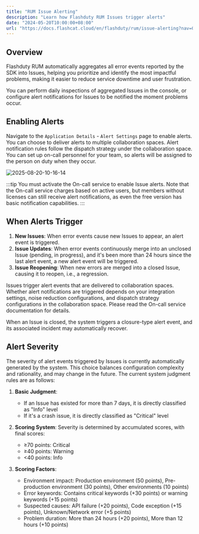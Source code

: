 ```yaml
---
title: "RUM Issue Alerting"
description: "Learn how Flashduty RUM Issues trigger alerts"
date: "2024-05-20T10:00:00+08:00"
url: "https://docs.flashcat.cloud/en/flashduty/rum/issue-alerting?nav=01JCQ7A4N4WRWNXW8EWEHXCMF5"
---
```


## Overview

Flashduty RUM automatically aggregates all error events reported by the SDK into Issues, helping you prioritize and identify the most impactful problems, making it easier to reduce service downtime and user frustration.

You can perform daily inspections of aggregated Issues in the console, or configure alert notifications for Issues to be notified the moment problems occur.

## Enabling Alerts

Navigate to the `Application Details` - `Alert Settings` page to enable alerts. You can choose to deliver alerts to multiple collaboration spaces. Alert notification rules follow the dispatch strategy under the collaboration space. You can set up on-call personnel for your team, so alerts will be assigned to the person on duty when they occur.

![2025-08-20-10-16-14](https://docs-cdn.flashcat.cloud/images/png/b6ad24809a2ee8f0b3c0b38988b46030.png)

:::tip
You must activate the On-call service to enable Issue alerts. Note that the On-call service charges based on active users, but members without licenses can still receive alert notifications, as even the free version has basic notification capabilities.
:::

## When Alerts Trigger

1. **New Issues**: When error events cause new Issues to appear, an alert event is triggered.
2. **Issue Updates**: When error events continuously merge into an unclosed Issue (pending, in progress), and it's been more than 24 hours since the last alert event, a new alert event will be triggered.
3. **Issue Reopening**: When new errors are merged into a closed Issue, causing it to reopen, i.e., a regression.

Issues trigger alert events that are delivered to collaboration spaces. Whether alert notifications are triggered depends on your integration settings, noise reduction configurations, and dispatch strategy configurations in the collaboration space. Please read the On-call service documentation for details.

When an Issue is closed, the system triggers a closure-type alert event, and its associated incident may automatically recover.

## Alert Severity

The severity of alert events triggered by Issues is currently automatically generated by the system. This choice balances configuration complexity and rationality, and may change in the future. The current system judgment rules are as follows:

1. **Basic Judgment**:

   - If an Issue has existed for more than 7 days, it is directly classified as "Info" level
   - If it's a crash issue, it is directly classified as "Critical" level

2. **Scoring System**: Severity is determined by accumulated scores, with final scores:

   - ≥70 points: Critical
   - ≥40 points: Warning
   - <40 points: Info

3. **Scoring Factors**:

   - Environment impact: Production environment (50 points), Pre-production environment (30 points), Other environments (10 points)
   - Error keywords: Contains critical keywords (+30 points) or warning keywords (+15 points)
   - Suspected causes: API failure (+20 points), Code exception (+15 points), Unknown/Network error (+5 points)
   - Problem duration: More than 24 hours (+20 points), More than 12 hours (+10 points) 